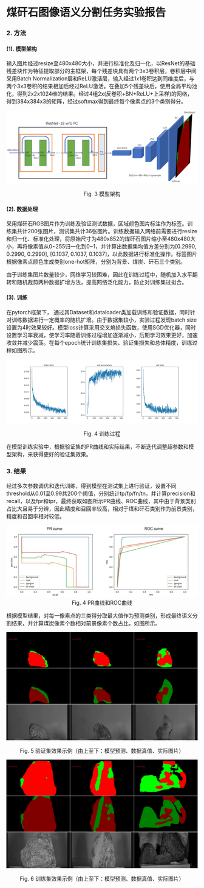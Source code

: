 # 煤矸石图像语义分割任务实验报告

### 2. 方法

#### (1). 模型架构

输入图片经过resize至480x480大小，并进行标准化及归一化，以ResNet的基础残差块作为特征提取部分的主框架，每个残差块具有两个3x3卷积层，卷积层中间采用Batch Normalization层和ReLU激活层，输入经过1x1卷积达到同维度后，与两个3x3卷积的结果相加后经过ReLU激活。在叠加5个残差块后，使用全局平均池化，得到2x2x1024维的结果。经过4组2x(反卷积+BN+ReLU+上采样)的网络，得到384x384x3的矩阵，经过softmax得到最终每个像素点的3个类别得分。

![image-20220316205055229](%E5%AE%9E%E9%AA%8C%E6%8A%A5%E5%91%8A.assets/image-20220316205055229-16474350571162.png)

<center>Fig. 3 模型架构 </center> 

#### (2). 数据处理

采用煤矸石RGB图片作为训练及验证测试数据，区域颜色图片标注作为标签。训练集共计200张图片，测试集共计36张图片。训练数据输入网络前需要进行resize和归一化、标准化处理，将原始尺寸为480x852的煤矸石图片缩小至480x480大小，再将像素值从0\~255归一化到0~1，并计算出数据集均值方差分别为[0.2990, 0.2990, 0.2990], [0.1037, 0.1037, 0.1037]，以此数据进行标准化操作。标签图片根据像素点颜色生成类别one-hot矩阵，分别为背景、煤炭、矸石三个类别。

由于训练集图片数量较少，网络学习较困难，因此在训练过程中，随机加入水平翻转和随机裁剪两种数据扩增方法，提高网络泛化能力，防止对训练集过拟合。

#### (3). 训练

在pytorch框架下， 通过其Dataset和dataloader类加载训练和验证数据，同时针对训练数据进行一定概率的随机扩增。由于数据集较小，实验过程发现batch size设置为4时效果较好。模型loss计算采用交叉熵损失函数，使用SGD优化器，同时设置学习率衰减，使学习率随着训练过程增加逐渐减小，后期学习效果更好，加速收敛并减少震荡。在每个epoch统计训练集损失、验证集损失和总体精度，训练过程如图所示。

![loss](%E5%AE%9E%E9%AA%8C%E6%8A%A5%E5%91%8A.assets/loss-16475669557611.jpg)

<center>Fig. 4 训练过程</center>

在模型训练实验中，根据验证集的PR曲线和实际结果，不断迭代调整超参数和模型架构，来获得更好的验证集效果。

### 3. 结果

经过多次参数调优和迭代训练，得到模型在测试集上进行验证，设置不同threshold从0.01至0.99共200个阈值，分别统计tp/fp/fn/tn，并计算precision和recall，以及fpr和tpr，最终获取如图所示PR曲线、ROC曲线，其中由于背景类别占比大且易于分辨，因此精度和召回率较高，相对于煤和矸石类别作为前景类别，精度和召回率相对较低。

<div align=center><img src = "%E5%AE%9E%E9%AA%8C%E6%8A%A5%E5%91%8A.assets/prROC.png"></div>

<center>Fig. 4 PR曲线和ROC曲线</center>

根据模型结果，对每一像素点的三类得分取最大值作为预测类别，形成最终语义分割结果，并计算煤炭像素个数相对前景像素个数占比，如图所示。

![val-res](%E5%AE%9E%E9%AA%8C%E6%8A%A5%E5%91%8A.assets/图片1.png)

<center>Fig. 5 验证集效果示例（由上至下：模型预测、数据真值、实际图片）</center>

![val-res](%E5%AE%9E%E9%AA%8C%E6%8A%A5%E5%91%8A.assets/图片2.png)

<center>Fig. 6 训练集效果示例（由上至下：模型预测、数据真值、实际图片）</center>

